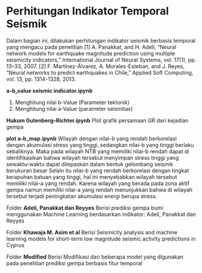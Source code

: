 # Perhitungan Indikator Temporal Seismik

Dalam bagian ini, dilakukan perhitungan indikator seismik berbasis temporal yang mengacu pada penelitian
[1] A. Panakkat, and H. Adeli, “Neural network models for earthquake magnitude prediction using multiple seismicity indicators,” International Journal of Neural Systems, vol. 17(1), pp. 13–33, 2007.
[2] F. Martínez-Álvarez, A. Morales-Esteban, and J. Reyes, “Neural networks to predict earthquakes in Chile,” Applied Soft Computing, vol. 13, pp. 1314-1328, 2013.

**a-b_value seismic indicator.ipynb**
1. Menghitung nilai b-Value (Parameter tektonik)
2. Menghitung nilai a-Value (parameter seismitas)

**Hukum Gutenberg–Richter.ipynb**
Plot grafik persamaan GR dari kejadian gempa

**plot a-b_map.ipynb**
Wilayah dengan nilai-b yang rendah berkorelasi dengan akumulasi stress yang tinggi, sedangkan nilai-b yang tinggi berlaku sebaliknya. Maka pada wilayah NTB yang memiliki nilai-b rendah dapat di identifikasikan bahwa wilayah tersebut menyimpan stress tinggi yang sewaktu-waktu dapat dilepaskan dalam bentuk gelombang seismik berukuran besar
Selain itu nilai-b yang rendah berkorelasi dengan tingkat kerapuhan batuan yang tinggi, hal ini menyebabkan wilayah tersebut memiliki nilai-a yang rendah. Karena wilayah yang berada pada zona aktif gempa
namun memiliki nilai-a yang rendah menunjukkan bahwa di wilayah tersebut terjadi peningkatan akumulasi energi berupa stress.

Folder **Adeli, Panakkat dan Reyyes**
Berisi prediksi gempa bumi menggunakan Machine Learning berdasarkan indikator: Adeli, Panakkat dan Reyyes

Folder **Khawaja M. Asim et al**
Berisi Seismicity analysis and machine learning models for short-term low magnitude seismic activity predictions in Cyprus

Folder **Modified**
Berisi Modifikasi dari beberapa model yang digunakan pada penelitian prediksi gempa berbasis fitur temporal